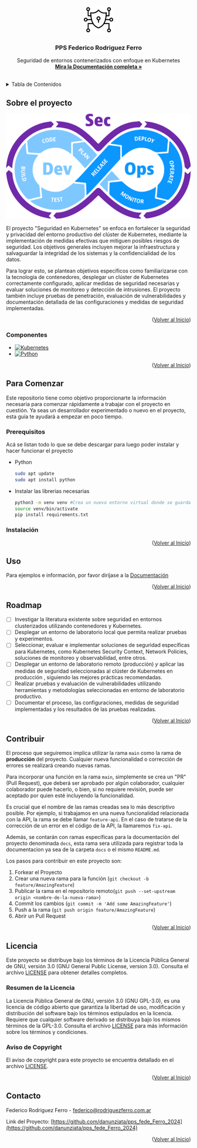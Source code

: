 <!-- Improved compatibility of back to top link: See: https://github.com/othneildrew/Best-README-Template/pull/73 -->
<a name="readme-top"></a>
<!--
*** Thanks for checking out the Best-README-Template. If you have a suggestion
*** that would make this better, please fork the repo and create a pull request
*** or simply open an issue with the tag "enhancement".
*** Don't forget to give the project a star!
*** Thanks again! Now go create something AMAZING! :D
-->



<!-- PROJECT SHIELDS -->
<!--
*** I'm using markdown "reference style" links for readability.
*** Reference links are enclosed in brackets [ ] instead of parentheses ( ).
*** See the bottom of this document for the declaration of the reference variables
*** for contributors-url, forks-url, etc. This is an optional, concise syntax you may use.
*** https://www.markdownguide.org/basic-syntax/#reference-style-links
-->

<!-- PROJECT LOGO -->
<br />

<div align="center">
  <a href="https://github.com/danunziata/pps_fede_Ferro_2024">
    <img src="docs/images/logo.png" alt="Logo" width="80" height="80">
  </a>
<h3 align="center">PPS Federico Rodriguez Ferro</h3>

  <p align="center">
    Seguridad de entornos contenerizados con enfoque en Kubernetes
    <br />
    <a href="https://danunziata.github.io/pps_fede_Ferro_2024/"><strong>Mira la Documentación completa »</strong></a>
    <br />
    <br />
  </p>

</div>



<!-- TABLE OF CONTENTS -->

<details>
  <summary>Tabla de Contenidos</summary>
  <ol>
    <li>
      <a href="#sobre-el-proyecto">Sobre el proyecto</a>
      <ul>
        <li><a href="#Componentes">Componentes</a></li>
      </ul>
    </li>
    <li>
      <a href="#para-comenzar">Para Comenzar</a>
      <ul>
        <li><a href="#prerequisitos">Prerequisitos</a></li>
        <li><a href="#instalación">Instalación</a></li>
      </ul>
    </li>
    <li><a href="#uso">Uso</a></li>
    <li><a href="#roadmap">Roadmap</a></li>
    <li><a href="#contribuir">Contribuir</a></li>
    <li><a href="#licencia">Licencia</a></li>
    <li><a href="#contacto">Contacto</a></li>
  </ol>
</details>

<!-- ABOUT THE PROJECT -->

## Sobre el proyecto

![Product Name Screen Shot](docs/images/devsecops.png)

El proyecto "Seguridad en Kubernetes" se enfoca en fortalecer la  seguridad y privacidad del entorno productivo del clúster de Kubernetes, mediante la implementación de medidas efectivas que mitiguen posibles  riesgos de seguridad. Los objetivos generales incluyen mejorar la  infraestructura y salvaguardar la integridad de los sistemas y la  confidencialidad de los datos. 

Para lograr esto, se plantean objetivos  específicos como familiarizarse con la tecnología de contenedores,  desplegar un clúster de Kubernetes correctamente configurado, aplicar  medidas de seguridad necesarias y evaluar soluciones de monitoreo y  detección de intrusiones. El proyecto también incluye pruebas de  penetración, evaluación de vulnerabilidades y documentación detallada de las configuraciones y medidas de seguridad implementadas.

<p align="right">(<a href="#readme-top">Volver al Inicio</a>)</p>

### Componentes

* [![Kubernetes](https://img.shields.io/badge/kubernetes-%23326ce5.svg?style=for-the-badge&logo=kubernetes&logoColor=white)](https://kubernetes.io)
* [![Python](https://img.shields.io/badge/Python-FFD43B?style=for-the-badge&logo=python&logoColor=black)](https://www.python.org/)

<p align="right">(<a href="#readme-top">Volver al Inicio</a>)</p>

<!-- GETTING STARTED -->

## Para Comenzar

Este repositorio tiene como objetivo proporcionarte la información necesaria para comenzar rápidamente a trabajar con el proyecto en cuestión. Ya seas un desarrollador experimentado o nuevo en el proyecto, esta guía te ayudará a empezar en poco tiempo.

### Prerequisitos

Acá se listan todo lo que se debe descargar para luego poder instalar y hacer funcionar el proyecto
* Python
  
  ```sh
  sudo apt update
  sudo apt install python
  ```

- Instalar las librerias necesarias

  ```bash
  python3 -m venv venv #Crea un nuevo entorno virtual donde se guardan todas las librerias a utilizar
  source venv/bin/activate
  pip install requirements.txt
  ```

  

### Instalación



<p align="right">(<a href="#readme-top">Volver al Inicio</a>)</p>

<!-- USAGE EXAMPLES -->

## Uso

Para ejemplos e información, por favor diríjase a la [Documentación](https://danunziata.github.io/pps_fede_Ferro_2024/)

<p align="right">(<a href="#readme-top">Volver al Inicio</a>)</p>

<!-- ROADMAP -->

## Roadmap

- [ ] Investigar la literatura existente sobre seguridad en entornos clusterizados utilizando contenedores y Kubernetes.
- [ ] Desplegar un entorno de laboratorio local que permita realizar pruebas y experimentos.
- [ ] Seleccionar, evaluar e implementar soluciones de seguridad específicas para Kubernetes, como Kubernetes Security Context, Network Policies, soluciones de monitoreo y observabilidad, entre otros.
- [ ] Desplegar un entorno de laboratorio remoto (producción) *y*  aplicar las medidas de seguridad seleccionadas al clúster de Kubernetes en producción , siguiendo las mejores prácticas recomendadas.
- [ ] Realizar pruebas y evaluación de vulnerabilidades utilizando herramientas y metodologías seleccionadas en entorno de laboratorio productivo.
- [ ] Documentar el proceso, las configuraciones, medidas de seguridad implementadas y los resultados de las pruebas realizadas.

<p align="right">(<a href="#readme-top">Volver al Inicio</a>)</p>

<!-- CONTRIBUTING -->
## Contribuir

El proceso que seguiremos implica utilizar la rama `main` como la rama de **producción** del proyecto. Cualquier nueva funcionalidad o corrección de errores se realizará creando nuevas ramas.

Para incorporar una función en la rama `main`,  simplemente se crea un "PR" (Pull Request), que deberá ser aprobado por  algún colaborador, cualquier colaborador puede hacerlo, o bien, si no  requiere revisión, puede ser aceptado por quien esté incluyendo la  funcionalidad.

Es crucial que el nombre de las ramas creadas sea lo más descriptivo  posible. Por ejemplo, si trabajamos en una nueva funcionalidad  relacionada con la API, la rama se debe llamar `feature-api`. En el caso de tratarse de la corrección de un error en el código de la API, la llamaremos `fix-api`.

Además, se contarán con ramas específicas para la documentación del proyecto denominada `docs`, esta rama sera utilizada para registrar toda la documentacion ya sea de la carpeta `docs` o el mismo `README.md`.

Los pasos para contribuir en este proyecto son:

1. Forkear el Proyecto
2. Crear una nueva rama para la función (`git checkout -b feature/AmazingFeature`)
3. Publicar la rama en el repositorio remoto(`git push --set-upstream origin <nombre-de-la-nueva-rama>`)
4. Commit los cambios (`git commit -m 'Add some AmazingFeature'`)
5. Push a la rama (`git push origin feature/AmazingFeature`)
6. Abrir un Pull Request

<p align="right">(<a href="#readme-top">Volver al Inicio</a>)</p>

<!-- LICENSE -->

## Licencia

Este proyecto se distribuye bajo los términos de la  Licencia Pública General de GNU, versión 3.0 (GNU General Public  License, version 3.0). Consulta el archivo [LICENSE](https://github.com/danunziata/pps_fede_Ferro_2024/blob/main/LICENSE) para obtener detalles completos.

### Resumen de la Licencia

La Licencia Pública General de GNU, versión 3.0 (GNU GPL-3.0), es una licencia de código abierto que garantiza la libertad de uso, modificación y distribución del software bajo los términos estipulados en la licencia. Requiere que cualquier software derivado se distribuya bajo los mismos términos de la GPL-3.0. Consulta el archivo [LICENSE](https://github.com/danunziata/pps_fede_Ferro_2024/blob/main/LICENSE) para más información sobre los términos y condiciones.

### Aviso de Copyright

El aviso de copyright para este proyecto se encuentra detallado en el archivo [LICENSE](https://github.com/danunziata/pps_fede_Ferro_2024/blob/main/LICENSE).

<p align="right">(<a href="#readme-top">Volver al Inicio</a>)</p>

<!-- CONTACT -->

## Contacto

Federico Rodriguez Ferro - federico@rodriguezferro.com.ar

Link del Proyecto: [https://github.com/danunziata/pps_fede_Ferro_2024](https://github.com/danunziata/pps_fede_Ferro_2024)

<p align="right">(<a href="#readme-top">Volver al Inicio</a>)</p>
